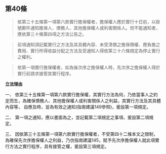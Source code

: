 ## 第40條　

>依第三十五條第一項第六款實行擔保權者，擔保權人應於實行十日前，以掛號郵件通知擔保人、債務人、其他擔保權人或利害關係人。但不能通知者，應依第三十條第四項之方法公告之。
    
>前項通知須記載實行之方法及其具體內容、未受清償之擔保債權、應負擔之費用、實行所得收益分配之方法及受通知人得依第三十六條規定為停止實行之權利。
   
>依第一項實行擔保權者，如為後次序之擔保權人時，先次序之擔保權人得於實行前請求接管其實行程序。

**立法理由**

一、	依第三十五條第一項第六款實行擔保權，其實行方法為何，乃依當事人之約定而生，為確保債務人、其他擔保權人或利害關係人之利益，其實行方法及其具體內容等，
自應及時，並為有效之通知(指南建議149參照)，爰設第一項規定。

二、	第一項之通知，應以書面為之，並記載第二項規定之事項，爰設第二項規定。

三、	因依第三十五條第一項第六款實行擔保權者，不受第四十二條本文之限制，為確保先次序擔保權人之利益，乃仿指南建議145，賦予先次序擔保權人就此項實行方法之實行程序，具有接管之權，爰設第三項規定。


